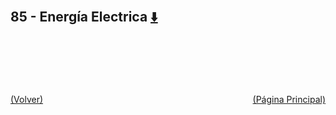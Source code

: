 
<html>
<body>
<h2>85 - Energía Electrica <a href="https://downgit.github.io/#/home?url=https://github.com/Apuntes-FIUBA/Apuntes-Electronica/tree/main/85 - Energía Electrica" style="font-size:20px">  ⬇️ </a></h2>
<ul>
</ul>
</body>
</html>













<br><br><br><br><br><a href="../" style="float: left">(Volver)</a> <a href="https://apuntes-fiuba.github.io/Apuntes-Electronica" style="float: right">(Página Principal)</a>
